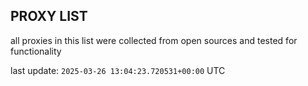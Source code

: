 ## PROXY LIST

all proxies in this list were collected from open sources and tested for functionality

last update: `2025-03-26 13:04:23.720531+00:00` UTC